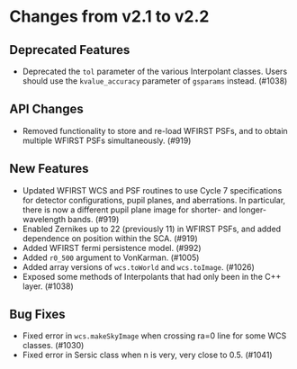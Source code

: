 Changes from v2.1 to v2.2
=========================

Deprecated Features
-------------------

- Deprecated the `tol` parameter of the various Interpolant classes.  Users should use the
  `kvalue_accuracy` parameter of `gsparams` instead. (#1038)

API Changes
-----------

- Removed functionality to store and re-load WFIRST PSFs, and to obtain multiple WFIRST
  PSFs simultaneously. (#919)

New Features
------------
- Updated WFIRST WCS and PSF routines to use Cycle 7 specifications for detector configurations,
  pupil planes, and aberrations. In particular, there is now a different
  pupil plane image for shorter- and longer-wavelength bands.  (#919)
- Enabled Zernikes up to 22 (previously 11) in WFIRST PSFs, and added dependence on position
  within the SCA. (#919)
- Added WFIRST fermi persistence model. (#992)
- Added `r0_500` argument to VonKarman. (#1005)
- Added array versions of `wcs.toWorld` and `wcs.toImage`. (#1026)
- Exposed some methods of Interpolants that had only been in the C++ layer. (#1038)

Bug Fixes
---------

- Fixed error in `wcs.makeSkyImage` when crossing ra=0 line for some WCS classes. (#1030)
- Fixed error in Sersic class when n is very, very close to 0.5. (#1041)

